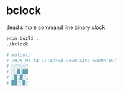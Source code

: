 # bclock 

dead simple command line binary clock

```bash
odin build .
./bclock

# output:
# 2025-01-14 13:42:54.965814451 +0000 UTC
# ░░░░░░
# ░░█░██
# ░█░█░░
# ██░░█░
```
